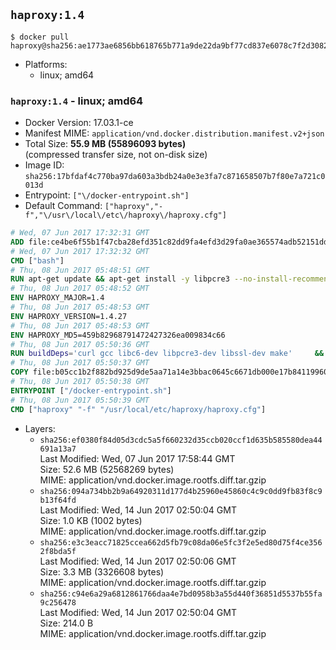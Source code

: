 ## `haproxy:1.4`

```console
$ docker pull haproxy@sha256:ae1773ae6856bb618765b771a9de22da9bf77cd837e6078c7f2d308242ee61d5
```

-	Platforms:
	-	linux; amd64

### `haproxy:1.4` - linux; amd64

-	Docker Version: 17.03.1-ce
-	Manifest MIME: `application/vnd.docker.distribution.manifest.v2+json`
-	Total Size: **55.9 MB (55896093 bytes)**  
	(compressed transfer size, not on-disk size)
-	Image ID: `sha256:17bfdaf4c770ba97da603a3bdb24a0e3e3fa7c871658507b7f80e7a721c0013d`
-	Entrypoint: `["\/docker-entrypoint.sh"]`
-	Default Command: `["haproxy","-f","\/usr\/local\/etc\/haproxy\/haproxy.cfg"]`

```dockerfile
# Wed, 07 Jun 2017 17:32:31 GMT
ADD file:ce4be6f55b1f47cba28efd351c82dd9fa4efd3d29fa0ae365574adb52151dda1 in / 
# Wed, 07 Jun 2017 17:32:32 GMT
CMD ["bash"]
# Thu, 08 Jun 2017 05:48:51 GMT
RUN apt-get update && apt-get install -y libpcre3 --no-install-recommends && rm -rf /var/lib/apt/lists/*
# Thu, 08 Jun 2017 05:48:52 GMT
ENV HAPROXY_MAJOR=1.4
# Thu, 08 Jun 2017 05:48:53 GMT
ENV HAPROXY_VERSION=1.4.27
# Thu, 08 Jun 2017 05:48:53 GMT
ENV HAPROXY_MD5=459b82968791472427326ea009834c66
# Thu, 08 Jun 2017 05:50:36 GMT
RUN buildDeps='curl gcc libc6-dev libpcre3-dev libssl-dev make' 	&& set -x 	&& apt-get update && apt-get install -y $buildDeps --no-install-recommends && rm -rf /var/lib/apt/lists/* 	&& curl -SL "http://www.haproxy.org/download/${HAPROXY_MAJOR}/src/haproxy-${HAPROXY_VERSION}.tar.gz" -o haproxy.tar.gz 	&& echo "${HAPROXY_MD5}  haproxy.tar.gz" | md5sum -c 	&& mkdir -p /usr/src/haproxy 	&& tar -xzf haproxy.tar.gz -C /usr/src/haproxy --strip-components=1 	&& rm haproxy.tar.gz 	&& make -C /usr/src/haproxy 		TARGET=linux2628 		USE_PCRE=1 PCREDIR= 		USE_OPENSSL=1 		USE_ZLIB=1 		all 		install-bin 	&& mkdir -p /usr/local/etc/haproxy 	&& cp -R /usr/src/haproxy/examples/errorfiles /usr/local/etc/haproxy/errors 	&& rm -rf /usr/src/haproxy 	&& apt-get purge -y --auto-remove $buildDeps
# Thu, 08 Jun 2017 05:50:37 GMT
COPY file:b05cc1b2f882bd925d9de5aa71a14e3bbac0645c6671db000e17b84119960d72 in / 
# Thu, 08 Jun 2017 05:50:38 GMT
ENTRYPOINT ["/docker-entrypoint.sh"]
# Thu, 08 Jun 2017 05:50:39 GMT
CMD ["haproxy" "-f" "/usr/local/etc/haproxy/haproxy.cfg"]
```

-	Layers:
	-	`sha256:ef0380f84d05d3cdc5a5f660232d35ccb020ccf1d635b585580dea44691a13a7`  
		Last Modified: Wed, 07 Jun 2017 17:58:44 GMT  
		Size: 52.6 MB (52568269 bytes)  
		MIME: application/vnd.docker.image.rootfs.diff.tar.gzip
	-	`sha256:094a734bb2b9a64920311d177d4b25960e45860c4c9c0dd9fb83f8c9b13f64fd`  
		Last Modified: Wed, 14 Jun 2017 02:50:04 GMT  
		Size: 1.0 KB (1002 bytes)  
		MIME: application/vnd.docker.image.rootfs.diff.tar.gzip
	-	`sha256:e3c3eacc71825ccea662d5fb79c08da06e5fc3f2e5ed80d75f4ce3562f8bda5f`  
		Last Modified: Wed, 14 Jun 2017 02:50:06 GMT  
		Size: 3.3 MB (3326608 bytes)  
		MIME: application/vnd.docker.image.rootfs.diff.tar.gzip
	-	`sha256:c94e6a29a6812861766daa4e7bd0958b3a55d440f36851d5537b55fa9c256478`  
		Last Modified: Wed, 14 Jun 2017 02:50:04 GMT  
		Size: 214.0 B  
		MIME: application/vnd.docker.image.rootfs.diff.tar.gzip
